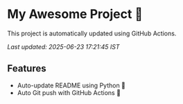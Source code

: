 # My Awesome Project 🚀

This project is automatically updated using GitHub Actions.

_Last updated: 2025-06-23 17:21:45 IST_

## Features
- Auto-update README using Python 🐍
- Auto Git push with GitHub Actions 🤖
